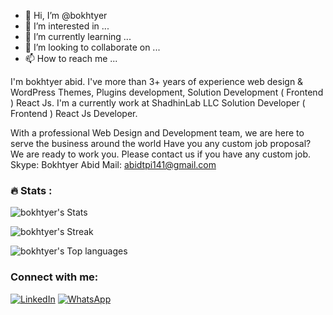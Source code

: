 - 👋 Hi, I’m @bokhtyer
- 👀 I’m interested in ...
- 🌱 I’m currently learning ...
- 💞️ I’m looking to collaborate on ...
- 📫 How to reach me ...

I'm bokhtyer abid. I've more than 3+ years of experience web design & WordPress Themes, Plugins development, Solution Development ( Frontend ) React Js. I'm a currently work at ShadhinLab LLC Solution Developer ( Frontend ) React Js Developer.

With a professional Web Design and Development team, we are here to serve the business around the world
Have you any custom job proposal? We are ready to work you. Please contact us if you have any custom job.
Skype: Bokhtyer Abid
Mail: abidtpi141@gmail.com

### :fire: Stats :

![bokhtyer's Stats](https://github-readme-stats.vercel.app/api?username=bokhtyer&theme=onedark&show_icons=true&hide_border=true&count_private=true)

![bokhtyer's Streak](https://github-readme-streak-stats.herokuapp.com/?user=bokhtyer&theme=onedark&hide_border=true)

![bokhtyer's Top languages](https://github-readme-stats.vercel.app/api/top-langs/?username=bokhtyer&theme=onedark&show_icons=true&hide_border=true&layout=compact)

### Connect with me:
[![LinkedIn](https://img.shields.io/badge/linkedin-%230077B5.svg?logo=linkedin&logoColor=white&style=for-the-badge)](https://www.linkedin.com/in/bokhtyer-abid/) [![WhatsApp](https://img.shields.io/badge/WhatsApp-25D366?logo=whatsapp&logoColor=white&style=for-the-badge)](https://wa.me/+8801780502935)

<!---
bokhtyer/bokhtyer is a ✨ special ✨ repository because its `README.md` (this file) appears on your GitHub profile.
You can click the Preview link to take a look at your changes.
--->
